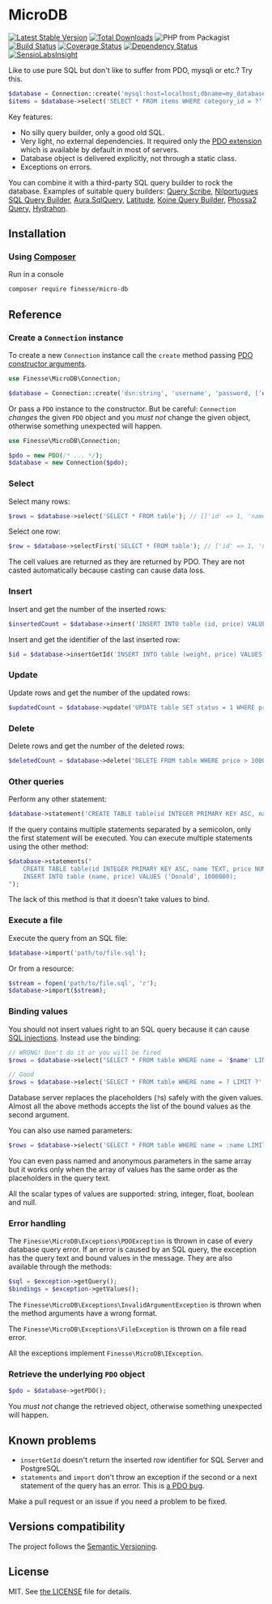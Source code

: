 # MicroDB

[![Latest Stable Version](https://poser.pugx.org/finesse/micro-db/v/stable)](https://packagist.org/packages/finesse/micro-db)
[![Total Downloads](https://poser.pugx.org/finesse/micro-db/downloads)](https://packagist.org/packages/finesse/micro-db)
![PHP from Packagist](https://img.shields.io/packagist/php-v/finesse/micro-db.svg)
[![Build Status](https://travis-ci.org/Finesse/MicroDB.svg?branch=master)](https://travis-ci.org/Finesse/MicroDB)
[![Coverage Status](https://coveralls.io/repos/github/Finesse/MicroDB/badge.svg?branch=master)](https://coveralls.io/github/Finesse/MicroDB?branch=master)
[![Dependency Status](https://www.versioneye.com/php/finesse:micro-db/badge)](https://www.versioneye.com/php/finesse:micro-db)
[![SensioLabsInsight](https://insight.sensiolabs.com/projects/86ca4104-f2d4-4064-a0d3-bba5a4aa2fe2/mini.png)](https://insight.sensiolabs.com/projects/86ca4104-f2d4-4064-a0d3-bba5a4aa2fe2)

Like to use pure SQL but don't like to suffer from PDO, mysqli or etc.? Try this.

```php
$database = Connection::create('mysql:host=localhost;dbname=my_database', 'user', 'pass');
$items = $database->select('SELECT * FROM items WHERE category_id = ?', [3]);
```

Key features:

* No silly query builder, only a good old SQL.
* Very light, no external dependencies.
  It required only the [PDO extension](http://php.net/manual/en/book.pdo.php) which is available by default in most of servers.
* Database object is delivered explicitly, not through a static class.
* Exceptions on errors.

You can combine it with a third-party SQL query builder to rock the database. Examples of suitable query builders:
[Query Scribe](https://github.com/Finesse/QueryScribe),
[Nilportugues SQL Query Builder](https://github.com/nilportugues/php-sql-query-builder), 
[Aura.SqlQuery](https://github.com/auraphp/Aura.SqlQuery),
[Latitude](https://github.com/shadowhand/latitude),
[Koine Query Builder](https://github.com/koinephp/QueryBuilder),
[Phossa2 Query](https://github.com/phossa2/query),
[Hydrahon](https://github.com/ClanCats/Hydrahon).


## Installation

### Using [Composer](https://getcomposer.org)

Run in a console

```bash
composer require finesse/micro-db
```


## Reference

### Create a `Connection` instance

To create a new `Connection` instance call the `create` method passing 
[PDO constructor arguments](http://php.net/manual/en/pdo.construct.php).

```php
use Finesse\MicroDB\Connection;

$database = Connection::create('dsn:string', 'username', 'password, ['options']);
```

Or pass a `PDO` instance to the constructor. But be careful: `Connection` _changes_ the given `PDO` object and you 
_must not_ change the given object, otherwise something unexpected will happen.

```php
use Finesse\MicroDB\Connection;

$pdo = new PDO(/* ... */);
$database = new Connection($pdo);
```

### Select

Select many rows:

```php
$rows = $database->select('SELECT * FROM table'); // [['id' => 1, 'name' => 'Bill'], ['id' => 2, 'name' => 'John']]
```

Select one row:

```php
$row = $database->selectFirst('SELECT * FROM table'); // ['id' => 1, 'name' => 'Bill']
```

The cell values are returned as they are returned by PDO. They are not casted automatically because casting can cause 
data loss.

### Insert

Insert and get the number of the inserted rows:

```php
$insertedCount = $database->insert('INSERT INTO table (id, price) VALUES (1, 45), (2, 98)'); // 2
```

Insert and get the identifier of the last inserted row:

```php
$id = $database->insertGetId('INSERT INTO table (weight, price) VALUES (12.3, 45)'); // 3
```

### Update

Update rows and get the number of the updated rows:

```php
$updatedCount = $database->update('UPDATE table SET status = 1 WHERE price < 1000');
```

### Delete

Delete rows and get the number of the deleted rows:

```php
$deletedCount = $database->delete('DELETE FROM table WHERE price > 1000');
```

### Other queries

Perform any other statement:

```php
$database->statement('CREATE TABLE table(id INTEGER PRIMARY KEY ASC, name TEXT, price NUMERIC)');
```

If the query contains multiple statements separated by a semicolon, only the first statement will be executed. You can
execute multiple statements using the other method:

```php
$database->statements("
    CREATE TABLE table(id INTEGER PRIMARY KEY ASC, name TEXT, price NUMERIC);
    INSERT INTO table (name, price) VALUES ('Donald', 1000000);
");
```

The lack of this method is that it doesn't take values to bind.

### Execute a file

Execute the query from an SQL file:

```php
$database->import('path/to/file.sql');
```

Or from a resource:

```php
$stream = fopen('path/to/file.sql', 'r');
$database->import($stream);
```

### Binding values

You should not insert values right to an SQL query because it can cause 
[SQL injections](https://en.wikipedia.org/wiki/SQL_injection). Instead use the binding:

```php
// WRONG! Don't do it or you will be fired
$rows = $database->select("SELECT * FROM table WHERE name = '$name' LIMIT $limit");

// Good
$rows = $database->select('SELECT * FROM table WHERE name = ? LIMIT ?', [$name, $limit]);
```

Database server replaces the placeholders (`?`s) safely with the given values. Almost all the above methods accepts 
the list of the bound values as the second argument.

You can also use named parameters:

```php
$rows = $database->select('SELECT * FROM table WHERE name = :name LIMIT :limit', [':name' => $name, ':limit' => $limit]);
```

You can even pass named and anonymous parameters in the same array but it works only when the array of values has the 
same order as the placeholders in the query text.

All the scalar types of values are supported: string, integer, float, boolean and null.

### Error handling

The `Finesse\MicroDB\Exceptions\PDOException` is thrown in case of every database query error. If an error is caused
by an SQL query, the exception has the query text and bound values in the message. They are also available through the
methods:

```php
$sql = $exception->getQuery();
$bindings = $exception->getValues();
``` 

The `Finesse\MicroDB\Exceptions\InvalidArgumentException` is thrown when the method arguments have a wrong format.

The `Finesse\MicroDB\Exceptions\FileException` is thrown on a file read error.

All the exceptions implement `Finesse\MicroDB\IException`.

### Retrieve the underlying `PDO` object

```php
$pdo = $database->getPDO();
```

You _must not_ change the retrieved object, otherwise something unexpected will happen.


## Known problems

* `insertGetId` doesn't return the inserted row identifier for SQL Server and PostgreSQL.
* `statements` and `import` don't throw an exception if the second or a next statement of the query has an error. This 
  is [a PDO bug](https://stackoverflow.com/a/28867491/1118709).

Make a pull request or an issue if you need a problem to be fixed.


## Versions compatibility

The project follows the [Semantic Versioning](http://semver.org).


## License

MIT. See [the LICENSE](LICENSE) file for details.
